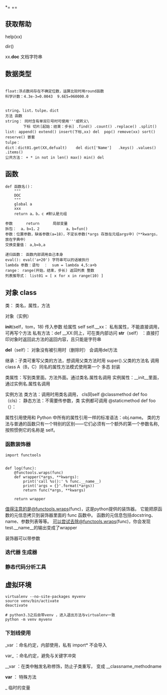 *=		+=


## 获取帮助

help(xx)

dir()

xx.__doc__ 文档字符串

## 数据类型
```

float:浮点数间存在不确定位数，运算比较时用round函数
科学计数：4.3e-3=0.0043  9.6E5=960000.0


string，list，tulpe，dict
方法 函数
string： 同时含有单双引号时可使用'''或转义\
		下标 切片[起始：结束：步长] .find() .count() .replace() .split() 
list: append() extend() insert(下标,xx) del  pop() remove(xx) sort() reserve() 嵌套
tulpe：
dict：dict01.get(XX,defualt)    del dict['Name']   .keys() .values() .items()
公共方法： + * in not in len() max() min() del
```
## 函数
```
def 函数名()：
	"""
	DOC
	"""
	global a
    xxx
	return a，b，c #默认是元组

参数 		return 		局部变量
拆包：  a，b=1，2            a，b=fun()
参数：位置参数，缺省参数(a=18)，不定长参数(*args 存放在元组args中)（**kwargs，放在字典中）
交换变量值： a,b=b,a

递归函数： 函数内部调用自己本身
eval(): eval('a+20') 字符串可以的话被执行
lambda 参数：语句  ：  sum = lambda 4,5:a+b
range： range(开始，结束，步长) 返回列表 整数
列表推导式： list01 = [ x for x in range(10) ]
```
## 对象 class

类： 类名，属性，方法

对象（实例）

__init__(self，tom，18)  传入参数 给属性
self
self.__xx： 私有属性，不能直接调用，可再写个方法
私有方法：def __XX:同上，可在类内部访问
__str__（self） ：直接打印对象时返回此方法的返回内容，且只能是字符串


__del__（self）： 对象没有被引用时（删除时） 会调用del方法

继承：子类可重写父类的方法，想调用父类方法时用 super().父类的方法名 调用
class A（B，C）同名的属性方法模式使用第一个
多态
封装

类属性：写到类里面。方法外面。通过类名.属性名调用
实例属性：__init__里面，通过实例名.属性名调用

实例方法
类方法：调用时用类名调用， cls同self
	@classmethod
	def foo（cls）：
静态方法：不需要传参数，类 实例都可调用
	@staticmethod
	def foo（）：
	
	
属性引用使用和 Python 中所有的属性引用一样的标准语法：obj.name。
类的方法与普通的函数只有一个特别的区别——它们必须有一个额外的第一个参数名称, 按照惯例它的名称是 self。




### 函数装饰器

```
import functools


def log(func):
    @functools.wraps(func)
    def wrapper(*args, **kwargs):
        print('call %s():' % func.__name__)
        print('args = {}'.format(*args))
        return func(*args, **kwargs)

    return wrapper
```
值得注意的是@functools.wraps(func)，这是python提供的装饰器。
它能把原函数的元信息拷贝到装饰器里面的 func 函数中。
函数的元信息包括docstring、name、参数列表等等。
可以尝试去除@functools.wraps(func)，你会发现test.__name__的输出变成了wrapper

装饰器可以带参数









### 迭代器 生成器

### 静态代码分析工具

## 虚拟环境
```
virtualenv --no-site-packages myvenv
source venv/bin/activate
deactivate

# python3.3之后自带venv ，进入退出方法与virtualenv一致
python -m venv myvenv
```

### 下划线使用

_var   ：命名约定，内部使用，私有 import* 不会导入
 
var_    ：命名约定，避免与关键字冲突

__var  ：在类中触发名称修饰，防止子类重写， 变成 __classname_methodname

__var__  ： 特殊方法

_ 临时的变量



